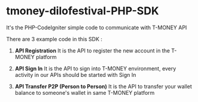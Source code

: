 # tmoney-dilofestival-PHP-SDK
It's the PHP-CodeIgniter simple code to communicate with T-MONEY API

There are 3 example code in this SDK :

1. **API Registration**
   It is the API to register the new account in the T-MONEY platform
   
2. **API Sign In**
   It is the API to sign into T-MONEY environment, every activity in our APIs should be started with Sign In
   
3. **API Transfer P2P (Person to Person)**
   It is the API to transfer your wallet balance to someone's wallet in same T-MONEY platform
